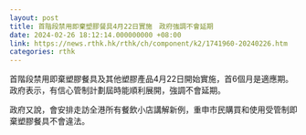 ```yaml
---
layout: post
title: 首階段禁用即棄塑膠餐具4月22日實施　政府強調不會延期
date: 2024-02-26 18:12:14.000000000 +08:00
link: https://news.rthk.hk/rthk/ch/component/k2/1741960-20240226.htm
categories: rthk
---
```


首階段禁用即棄塑膠餐具及其他塑膠產品4月22日開始實施，首6個月是適應期。政府表示，有信心管制計劃屆時能順利展開，強調不會延期。

政府又說，會安排走訪全港所有餐飲小店講解新例，重申市民購買和使用受管制即棄塑膠餐具不會違法。
